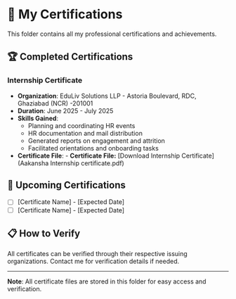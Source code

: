 # 📜 My Certifications

This folder contains all my professional certifications and achievements.

## 🏆 Completed Certifications

### Internship Certificate
- **Organization**: EduLiv Solutions LLP - Astoria Boulevard, RDC, Ghaziabad (NCR) -201001
- **Duration**: June 2025 - July 2025
- **Skills Gained**: 
  - Planning and coordinating HR events
  - HR documentation and mail distribution 
  - Generated reports on engagement and attrition
  - Facilitated orientations and onboarding tasks
- **Certificate File**: - **Certificate File:** [Download Internship Certificate](Aakansha Internship certificate.pdf)


## 🎯 Upcoming Certifications
- [ ] [Certificate Name] - [Expected Date]
- [ ] [Certificate Name] - [Expected Date]

## 📋 How to Verify
All certificates can be verified through their respective issuing organizations. Contact me for verification details if needed.

---
**Note**: All certificate files are stored in this folder for easy access and verification.
